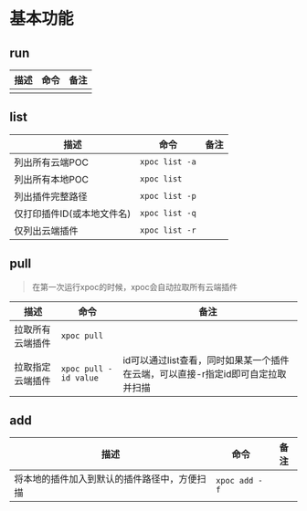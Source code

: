 # 基本功能

## run

| 描述 | 命令 | 备注 |
|----|----|----|
|    |    |    |

## list

| 描述              | 命令             | 备注 |
|-----------------|----------------|----|
| 列出所有云端POC       | `xpoc list -a` |    |
| 列出所有本地POC       | `xpoc list`    |    |
| 列出插件完整路径        | `xpoc list -p` |    |
| 仅打印插件ID(或本地文件名) | `xpoc list -q` |    |
| 仅列出云端插件         | `xpoc list -r` |    |

## pull

> 在第一次运行xpoc的时候，xpoc会自动拉取所有云端插件

| 描述       | 命令                    | 备注                                            |
|----------|-----------------------|-----------------------------------------------|
| 拉取所有云端插件 | `xpoc pull`           |                                               |
| 拉取指定云端插件 | `xpoc pull -id value` | id可以通过list查看，同时如果某一个插件在云端，可以直接-r指定id即可自定拉取并扫描 |

## add

| 描述                     | 命令            | 备注 |
|------------------------|---------------|----|
| 将本地的插件加入到默认的插件路径中，方便扫描 | `xpoc add -f` |    |
